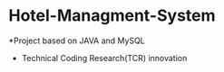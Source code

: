 # Hotel-Managment-System
*Project based on JAVA and MySQL
* Technical Coding Research(TCR) innovation
